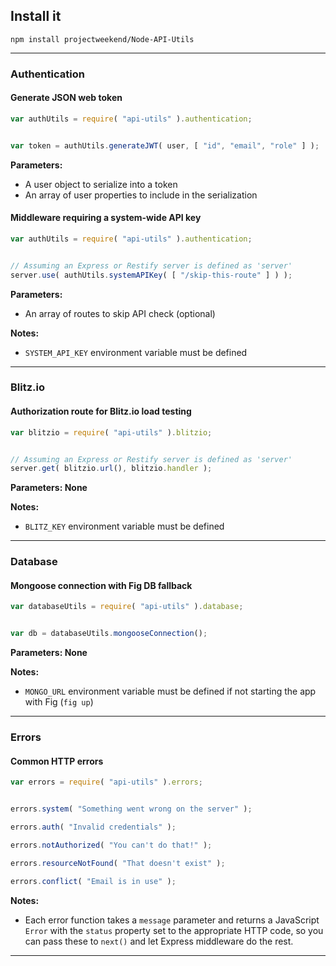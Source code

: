 ## Install it

```
npm install projectweekend/Node-API-Utils
```

------------


### Authentication

#### Generate JSON web token

```javascript
var authUtils = require( "api-utils" ).authentication;


var token = authUtils.generateJWT( user, [ "id", "email", "role" ] );
```

**Parameters:**

* A user object to serialize into a token
* An array of user properties to include in the serialization


#### Middleware requiring a system-wide API key

```javascript
var authUtils = require( "api-utils" ).authentication;


// Assuming an Express or Restify server is defined as 'server'
server.use( authUtils.systemAPIKey( [ "/skip-this-route" ] ) );
```

**Parameters:**

* An array of routes to skip API check (optional)

**Notes:**

* `SYSTEM_API_KEY` environment variable must be defined

------------


### Blitz.io

#### Authorization route for Blitz.io load testing

```javascript
var blitzio = require( "api-utils" ).blitzio;


// Assuming an Express or Restify server is defined as 'server'
server.get( blitzio.url(), blitzio.handler );
```

**Parameters: None**

**Notes:**

* `BLITZ_KEY` environment variable must be defined

------------


### Database

#### Mongoose connection with Fig DB fallback

```javascript
var databaseUtils = require( "api-utils" ).database;


var db = databaseUtils.mongooseConnection();
```

**Parameters: None**

**Notes:**

* `MONGO_URL` environment variable must be defined if not starting the app with Fig (`fig up`)

------------


### Errors

#### Common HTTP errors

```javascript
var errors = require( "api-utils" ).errors;


errors.system( "Something went wrong on the server" );

errors.auth( "Invalid credentials" );

errors.notAuthorized( "You can't do that!" );

errors.resourceNotFound( "That doesn't exist" );

errors.conflict( "Email is in use" );
```

**Notes:**

* Each error function takes a `message` parameter and returns a JavaScript `Error` with the `status` property set to the appropriate HTTP code, so you can pass these to `next()` and let Express middleware do the rest.

------------
